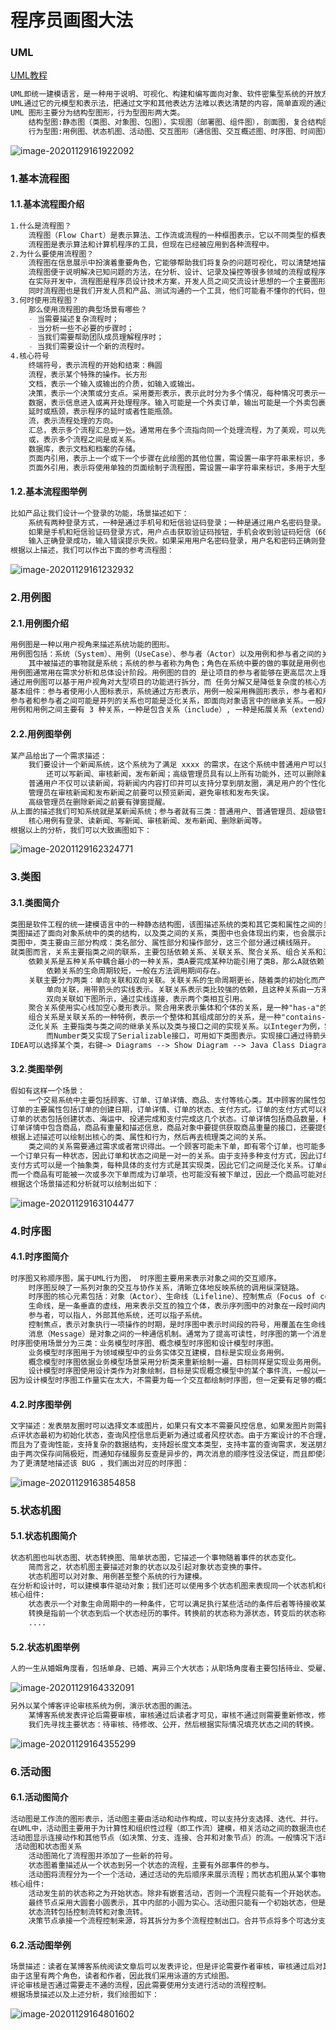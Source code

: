 # 程序员画图大法

### UML
[UML教程](https://www.cnblogs.com/jingmoxukong/p/10445894.html)
```markdown
UML即统一建模语言，是一种用于说明、可视化、构建和编写面向对象、软件密集型系统的开放方法。UML对大规模、复杂系统的建模有极大的帮助。
UML通过它的元模型和表示法，把通过文字和其他表达方法难以表达清楚的内容，简单直观的通过图形表达出来。
UML 图形主要分为结构型图形，行为型图形两大类。
    结构型图:静态图（类图、对象图、包图），实现图（部署图、组件图），剖面图，复合结构图
    行为型图:用例图、状态机图、活动图、交互图形（通信图、交互概述图、时序图、时间图）
```
![image-20201129161922092](https://raw.githubusercontent.com/peng4444/picgo/main/img/20201129161922.png)
### 1.基本流程图
#### 1.1.基本流程图介绍
```markdown
1.什么是流程图？
    流程图（Flow Chart）是表示算法、工作流或流程的一种框图表示，它以不同类型的框表示不同种类的步骤，两个步骤之间通过箭头连接。
    流程图是表示算法和计算机程序的工具，但现在已经被应用到各种流程中。
2.为什么要使用流程图？
    流程图在信息展示中扮演着重要角色，它能够帮助我们将复杂的问题可视化，可以清楚地描述问题或任务的结构。
    流程图便于说明解决已知问题的方法，在分析、设计、记录及操控等很多领域的流程或程序中都有广泛应用。
    在实际开发中，流程图是程序员设计技术方案，开发人员之间交流设计思想的一个主要图形之一。
    同时流程图也是我们开发人员和产品、测试沟通的一个工具，他们可能看不懂你的代码，但是看得懂流程图。
3.何时使用流程图？
    那么使用流程图的典型场景有哪些？
    - 当需要描述复杂流程时；
    - 当分析一些不必要的步骤时；
    - 当我们需要帮助团队成员理解程序时；
    - 当我们需要设计一个新的流程时。
4.核心符号
    终端符号，表示流程的开始和结束：椭圆
    流程，表示某个特殊的操作。长方形
    文档，表示一个输入或输出的介质，如输入或输出。
    决策，表示一个决策或分支点。采用菱形表示，表示此时分为多个情况，每种情况可表示一种子任务，通常有两种情况：是，否。
    数据，表示信息进入或离开处理程序。输入可能是一个外卖订单，输出可能是一个外卖包裹。
    延时或瓶颈，表示程序的延时或者性能瓶颈。
    流，表示流程处理的方向。
    汇总，表示多个流程汇总到一处。通常用在多个流指向同一个处理流程，为了美观，可以先指向该组件再从该组件指向该处理流程。
    或，表示多个流程之间是或关系。
    数据库，表示文档和档案的存储。
    页面内引用，表示上一个或下一个步骤在此绘图的其他位置，需设置一串字符串来标识，多用于大型流程图。
    页面外引用，表示将使用单独的页面绘制子流程图，需设置一串字符串来标识，多用于大型流程图。
```
#### 1.2.基本流程图举例
```markdown
比如产品让我们设计一个登录的功能，场景描述如下：
    系统有两种登录方式，一种是通过手机号和短信验证码登录；一种是通过用户名密码登录。
    如果是手机和短信验证码登录方式，用户点击获取验证码按钮，手机会收到验证码短信（60 秒内只能获取一次，验证码 5 分钟内有效），
    输入正确登录成功，输入错误提示失败。如果采用用户名密码登录，用户名和密码正确则登录成功，否则登录失败。
根据以上描述，我们可以作出下面的参考流程图：
```
![image-20201129161232932](https://raw.githubusercontent.com/peng4444/picgo/main/img/20201129161240.png)
### 2.用例图
#### 2.1.用例图介绍
```markdown
用例图是一种以用户视角来描述系统功能的图形。
用例图包括：系统（System）、用例（UseCase）、参与者（Actor）以及用例和参与者之间的关系。
    其中被描述的事物就是系统；系统的参与者称为角色；角色在系统中要的做的事就是用例也叫行为。
用例图通常用在需求分析和总体设计阶段。用例图的目的 是让项目的参与者能够在更高层次上理解系统。
通过用例图可以基于用户视角对大型项目的功能进行拆分，而 任务分解又是降低复杂度的核心方法之一。
基本组件：参与者使用小人图标表示，系统通过方形表示，用例一般采用椭圆形表示，参与者和用例之间通过连线来表示关系。
参与者和参与者之间可能是并列的关系也可能是泛化关系，即面向对象语言中的继承关系。一般用户、管理员、超级管理员之间可以有继承关系。
用例和用例之间主要有 3 种关系，一种是包含关系（include）, 一种是拓展关系（extend），还有一种是继承关系。
```
#### 2.2.用例图举例
```markdown
某产品给出了一个需求描述：
    我们要设计一个新闻系统，这个系统为了满足 xxxx 的需求，在这个系统中普通用户可以登录，读新闻；管理员除了具备一般用户的功能外，
        还可以写新闻、审核新闻，发布新闻；高级管理员具有以上所有功能外，还可以删除新闻。
    普通用户不仅可以读新闻，将新闻内内容打印并可以支持分享到朋友圈，满足用户的个性化需求，增强用户的体验，提高互动度等。
    管理员在审核新闻和发布新闻之前要可以预览新闻，避免审核和发布失误。
    高级管理员在删除新闻之前要有弹窗提醒。
从上面的描述我们可知系统就是某新闻系统；参与者就有三类：普通用户、普通管理员、超级管理员；
    核心用例有登录、读新闻、写新闻、审核新闻、发布新闻、删除新闻等。
根据以上的分析，我们可以大致画图如下：
```
![image-20201129162324771](https://raw.githubusercontent.com/peng4444/picgo/main/img/20201129162324.png)
### 3.类图
#### 3.1.类图简介
```markdown
类图是软件工程的统一建模语言中的一种静态结构图，该图描述系统的类和其它类和属性之间的关系。
类图描述了面向对象系统中的类的结构，以及类之间的关系，类图中也会体现出约束，也会展示出类的属性。
类图中，类主要由三部分构成：类名部分、属性部分和操作部分，这三个部分通过横线隔开。
就类图而言，关系主要指类之间的联系，主要包括依赖关系、关联关系、聚合关系、组合关系和泛化关系。
    依赖关系是五种关系中耦合最小的一种关系，类A要完成某种功能引用了类B，那么A就依赖了B，如类A的成员函数的返回值、参数、局部变量或静态方法调用使用了B。
        依赖关系的生命周期较短，一般在方法调用期间存在。
    关联主要分为两类：单向关联和双向关联。关联关系的生命周期更长，随着类的初始化而产生，随着对象的销毁而结束。
        单向关联，用带箭头的实线表示。关联关系表示类比较强的依赖，且这种关系由一方来维护，如学生依赖老师，学生类中有一个老师的成员属性。
        双向关联如下图所示，通过实线连接，表示两个类相互引用。
    聚合关系使用实心线加空心菱形表示。聚合用来表示集体和个体的关系，是一种"has-a"的关系。例如班级和学生之间，公司和员工之间就存在聚合关系。
    组合关系是关联关系的一种特例，表示一个整体和其组成部分的关系，是一种"contains-a"关系。如人作为一个整体，包括头部、腹部、腿部等组成。
    泛化关系 主要指类与类之间的继承关系以及类与接口之间的实现关系。以Integer为例，实现了Comparable接口，继承了Number类，
        而Number类又实现了Serializable接口，可用如下类图表示。实现接口通过待箭头的虚线表示，而继承类则通过带箭头的实现表示。
IDEA可以选择某个类，右键–> Diagrams --> Show Diagram --> Java Class Diagrams 来自动根据源码绘制类图。
```
#### 3.2.类图举例
```markdown
假如有这样一个场景：
    一个交易系统中主要包括顾客、订单、订单详情、商品、支付等核心类。其中顾客的属性包括顾客的姓名、收货地址、联系方式和是否活跃。
订单的主要属性包括订单的创建日期，订单详情、订单的状态、支付方式。订单的支付方式可以有多种，如信用卡、现金、支票、转账。
订单的状态包括创建状态、海运中、投递完成和支付完成这几个状态。订单详情包括商品数量，税信息，订单详情类还要提供计算总金额和重量的功能。
订单详情中包含商品，商品有重量和描述信息，商品对象中要提供获取商品重量的接口，还要提供根据重量获取价格的功能。
根据上述描述可以绘制出核心的类、属性和行为，然后再去梳理类之间的关系。
    类之间的关系需要通过需求或者常识得出。一个顾客可能未下单，即有零个订单，也可能多次下单从而产生多个订单。
一个订单只有一种状态，因此订单和状态之间是一对一的关系。由于支持多种支付方式，因此订单和支付方式之间是一对多的关系。
支付方式可以是一个抽象类，每种具体的支付方式是其实现类，因此它们之间是泛化关系。订单必然订单项，最少为一个。
而一个商品有可能被一次或多次下单而成为订单项，也可能没有被下单过，因此一个商品可能对应零个或者多个订单订单项。
根据这个场景描述和分析就可以绘制出如下：
```
![image-20201129163104477](https://raw.githubusercontent.com/peng4444/picgo/main/img/20201129163104.png)
### 4.时序图
#### 4.1.时序图简介
```markdown
时序图又称顺序图，属于UML行为图， 时序图主要用来表示对象之间的交互顺序。
    时序图反映了一系列对象的交互与协作关系，清晰立体地反映系统的调用纵深链路。
    时序图的核心元素包括：对象（Actor）、生命线（Lifeline）、控制焦点（Focus of control）、消息（Message）等。
    生命线，是一条垂直的虚线，用来表示交互的独立个体，表示序列图中的对象在一段时间内的存在。
    参与者，可以指人，外部其他系统，还可以指子系统。
    控制焦点，表示对象执行一项操作的时期，是时序图中表示时间段的符号，用覆盖在生命线长矩形表示，矩形的顶部和箭头对齐，分别表示开始和结束时间，因此矩形的长度也表示持续的时间。
    消息（Message）是对象之间的一种通信机制。通常为了提高可读性，时序图的第一个消息总是从顶端开始，一般位于图的左上角。
时序图使用场景分为三类：业务模型时序图、概念模型时序图和设计模型时序图。
    业务模型时序图用于为领域模型中的业务实体交互建模，目标是实现业务用例。
    概念模型时序图依据业务模型场景采用分析类来重新绘制一遍，目标同样是实现业务用例。因为分析类本身代表了系统原型，所以这时的时序图已经有了实现的影子。
    设计模型时序图使用设计类作为对象绘制，目标是实现概念模型中的某个事件流，一般以一个完整交互为单位，消息细致到方法级别。
因为设计模型时序图工作量实在太大，不需要为每一个交互都绘制时序图，但一定要有足够的概念模型时序图来支撑需求与实现之间的过渡。
```
#### 4.2.时序图举例
```markdown
文字描述：发表朋友圈时可以选择文本或图片，如果只有文本不需要风控信息，如果发图片则需要检查风控信息。
点评状态最初为初始化状态，查询风控信息后更新为通过或者风控状态。由于方案设计的不合理，在初始状态时存储一份，如果是文本则直接通过，如果是图片则查询风控信息后再存储一次。
而且为了查询性能，支持复杂的数据结构，支持超长度文本类型，支持丰富的查询需求，发送朋友圈状态数据存储到本地数据库后，还要异步通知存储服务，存储服务反查该朋友圈动态的信息存储一份 。
由于两次保存间隔极短，而通知存储服务反查是异步的，两次消息的顺序性没法保证，而且即使消息顺序抵达，未必先抵达的消息可以先处理，优先存储到 Elstic中，所以可能存在Elstic旧值覆盖新值的情况，出现BUG。
为了更清楚地描述该 BUG ，我们画出对应的时序图：
```
![image-20201129163854858](https://raw.githubusercontent.com/peng4444/picgo/main/img/20201129163854.png)
### 5.状态机图
#### 5.1.状态机图简介
```markdown
状态机图也叫状态图、状态转换图、简单状态图，它描述一个事物随着事件的状态变化。
    简而言之，状态机图主要描述对象的状态以及引起对象状态变换的事件。
    状态机图可以对对象、用例甚至整个系统的行为建模。
在分析和设计时，可以建模事件驱动对象；我们还可以使用多个状态机图来表现同一个状态机和行为的不同方面。
核心组件:
    状态表示一个对象生命周期中的一种条件，它可以满足执行某些活动的条件后者等待接收某些事件。
    转换是指前一个状态到后一个状态经历的事件。转换前的状态称为源状态，转变后的状态称为目标状态。
    ....
```
#### 5.2.状态机图举例
```markdown
人的一生从婚姻角度看，包括单身、已婚、离异三个大状态；从职场角度看主要包括待业、受雇、退休三个大状态，当然从其他角度还可以画出更详细的状态图。
```
![image-20201129164332091](https://raw.githubusercontent.com/peng4444/picgo/main/img/20201129164332.png)
```markdown
另外以某个博客评论审核系统为例，演示状态图的画法。
    某博客系统发表评论后需要审核，审核通过后读者才可见，审核不通过则需要重新修改，修改通过才能读者可见。
    我们先寻找主要状态：待审核、待修改、公开，然后根据实际情况填充状态之间的转换。
```
![image-20201129164355299](https://raw.githubusercontent.com/peng4444/picgo/main/img/20201129164355.png)
### 6.活动图
#### 6.1.活动图简介
```markdown
活动图是工作流的图形表示，活动图主要由活动和动作构成，可以支持分支选择、迭代、并行。
在UML中，活动图主要用于为计算性和组织性过程（即工作流）建模，相关活动之间的数据流也在其覆盖范围。
活动图显示连接动作和其他节点（如决策、分支、连接、合并和对象节点）的流。一般情况下活动和活动图之间是一一对应关系。
 活动图和状态图关系
    活动图简化了流程图并添加了一些新的符号。
    状态图着重描述从一个状态到另一个状态的流程，主要有外部事件的参与。
    活动图将流程分为一个一个活动，通过活动的先后顺序来展示流程；而状态机图从某个事物的状态是如何变化的角度来描述流程。
核心组件:
    活动发生前的状态称之为开始状态。除非有嵌套活动，否则一个流程只能有一个开始状态。
    最终节点采用大圆套小圆表示，其中内部的小圆为实心。活动图只能有一个初始状态，但是可以有 0 个或多个最终状态。
    状态流转包括控制流转和对象流转。
    决策节点承接一个流程控制来源，将其拆分为多个流程控制出口。合并节点将多个可选分支汇聚到一个节点中。
```
#### 6.2.活动图举例
```markdown
场景描述：读者在某博客系统阅读文章后可以发表评论，但是评论需要作者审核，审核通过后对其他读者才可见，审核不通过则需要重新修改。
由于这里有两个角色，读者和作者，因此我们采用泳道的方式绘图。
评论审核是否通过需要走不通的流程，因此需要使用分支进行活动的流程控制。
根据场景描述以及上述分析，我们绘图如下：
```
![image-20201129164801602](https://raw.githubusercontent.com/peng4444/picgo/main/img/20201129164801.png)
### 